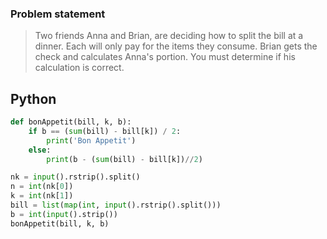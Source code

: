 ### Problem statement
>Two friends Anna and Brian, are deciding how to split the bill at a dinner. Each will only pay for the items they consume. Brian gets the check and calculates Anna's portion. You must determine if his calculation is correct.


## Python
```python
def bonAppetit(bill, k, b):
    if b == (sum(bill) - bill[k]) / 2:
        print('Bon Appetit')
    else:
        print(b - (sum(bill) - bill[k])//2)

nk = input().rstrip().split()
n = int(nk[0])
k = int(nk[1])
bill = list(map(int, input().rstrip().split()))
b = int(input().strip())
bonAppetit(bill, k, b)
```